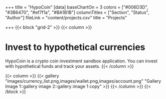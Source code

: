 +++
title = "HypoCoin"
[data]
baseChartOn = 3
colors = ["#006D3D", "#3B6470", "#ef7f1a", "#BA1B1B"]
columnTitles = ["Section", "Status", "Author"]
fileLink = "content/projects.csv"
title = "Projects"

+++
{{< block "grid-2" >}}
{{< column >}}

# Invest to **hypo**thetical currencies
HypoCoin is a crypto coin investment sandbox application. You can invest with hypothetical funds and track your assets.
{{< /column >}}

{{< column >}}
{{< gallery "images/currency_list.png,images/wallet.png,images/account.png" "Gallery Image 1::gallery image 2::gallery image 1 copy" >}}
{{< /column >}}
{{< /block >}}
